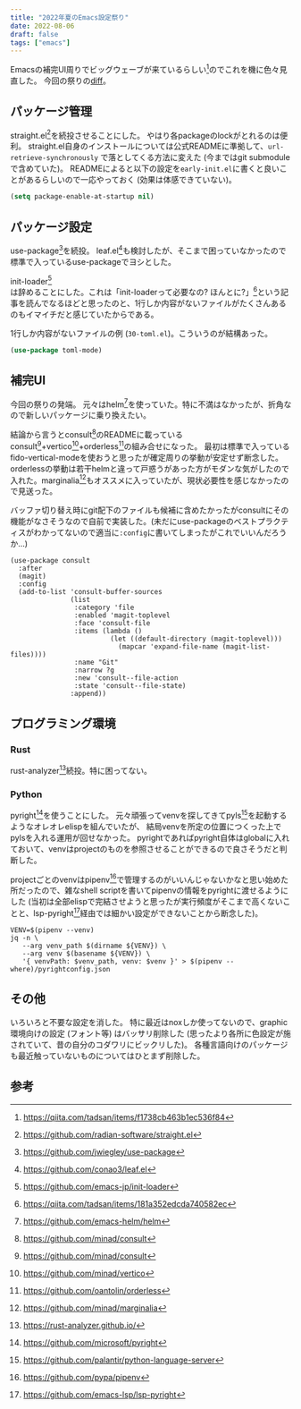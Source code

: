 ```yaml
---
title: "2022年夏のEmacs設定祭り"
date: 2022-08-06
draft: false
tags: ["emacs"]
---
```


Emacsの補完UI周りでビッグウェーブが来ているらしい[^tadsan-1]のでこれを機に色々見直した。
今回の祭りの[diff](https://github.com/Hakuyume/emacs/compare/b7bbbcca0683e6ed9a677349cf2652b415dd8dca...777cb8a3a5fcffbc62dcbf822d4f8b177f982d7d)。

## パッケージ管理

straight.el[^straight.el]を続投させることにした。
やはり各packageのlockがとれるのは便利。
straight.el自身のインストールについては公式READMEに準拠して、`url-retrieve-synchronously` で落としてくる方法に変えた (今まではgit submoduleで含めていた)。
READMEによると以下の設定を`early-init.el`に書くと良いことがあるらしいので一応やっておく (効果は体感できていない)。
```lisp
(setq package-enable-at-startup nil)
```

## パッケージ設定
use-package[^use-package]を続投。
leaf.el[^leaf.el]も検討したが、そこまで困っていなかったので標準で入っているuse-packageでヨシとした。

init-loader[^init-loader]は辞めることにした。これは「init-loaderって必要なの? ほんとに?」[^tadsan-2]という記事を読んでなるほどと思ったのと、1行しか内容がないファイルがたくさんあるのもイマイチだと感じていたからである。

1行しか内容がないファイルの例 (`30-toml.el`)。こういうのが結構あった。
```lisp
(use-package toml-mode)
```

## 補完UI
今回の祭りの発端。
元々はhelm[^helm]を使っていた。特に不満はなかったが、折角なので新しいパッケージに乗り換えたい。

結論から言うとconsult[^consult]のREADMEに載っているconsult[^consult]+vertico[^vertico]+orderless[^orderless]の組み合せになった。
最初は標準で入っているfido-vertical-modeを使おうと思ったが確定周りの挙動が安定せず断念した。orderlessの挙動は若干helmと違って戸惑うがあった方がモダンな気がしたので入れた。marginalia[^marginalia]もオススメに入っていたが、現状必要性を感じなかったので見送った。

バッファ切り替え時にgit配下のファイルも候補に含めたかったがconsultにその機能がなさそうなので自前で実装した。(未だにuse-packageのベストプラクティスがわかってないので適当に`:config`に書いてしまったがこれでいいんだろうか…)
```elisp
(use-package consult
  :after
  (magit)
  :config
  (add-to-list 'consult-buffer-sources
               (list
                :category 'file
                :enabled 'magit-toplevel
                :face 'consult-file
                :items (lambda ()
                         (let ((default-directory (magit-toplevel)))
                           (mapcar 'expand-file-name (magit-list-files))))
                :name "Git"
                :narrow ?g
                :new 'consult--file-action
                :state 'consult--file-state)
               :append))
```

## プログラミング環境

### Rust
rust-analyzer[^rust-analyzer]続投。特に困ってない。

### Python
pyright[^pyright]を使うことにした。
元々頑張ってvenvを探してきてpyls[^pyls]を起動するようなオレオレelispを組んでいたが、
結局venvを所定の位置につくった上でpylsを入れる運用が回せなかった。
pyrightであればpyright自体はglobalに入れておいて、venvはprojectのものを参照させることができるので良さそうだと判断した。

projectごとのvenvはpipenv[^pipenv]で管理するのがいいんじゃないかなと思い始めた所だったので、雑なshell scriptを書いてpipenvの情報をpyrightに渡せるようにした (当初は全部elispで完結させようと思ったが実行頻度がそこまで高くないことと、lsp-pyright[^lsp-pyright]経由では細かい設定ができないことから断念した)。
```shell
VENV=$(pipenv --venv)
jq -n \
   --arg venv_path $(dirname ${VENV}) \
   --arg venv $(basename ${VENV}) \
   '{ venvPath: $venv_path, venv: $venv }' > $(pipenv --where)/pyrightconfig.json
```

## その他
いろいろと不要な設定を消した。
特に最近はnoxしか使ってないので、graphic環境向けの設定 (フォント等) はバッサリ削除した
(思ったより各所に色設定が施されていて、昔の自分のコダワリにビックリした)。
各種言語向けのパッケージも最近触っていないものについてはひとまず削除した。

## 参考
[^tadsan-1]: https://qiita.com/tadsan/items/f1738cb463b1ec536f84
[^straight.el]: https://github.com/radian-software/straight.el
[^use-package]: https://github.com/jwiegley/use-package
[^leaf.el]: https://github.com/conao3/leaf.el
[^init-loader]: https://github.com/emacs-jp/init-loader
[^tadsan-2]: https://qiita.com/tadsan/items/181a352edcda740582ec
[^helm]: https://github.com/emacs-helm/helm
[^consult]: https://github.com/minad/consult
[^vertico]: https://github.com/minad/vertico
[^orderless]: https://github.com/oantolin/orderless
[^marginalia]: https://github.com/minad/marginalia
[^rust-analyzer]: https://rust-analyzer.github.io/
[^pyright]: https://github.com/microsoft/pyright
[^pyls]: https://github.com/palantir/python-language-server
[^pipenv]: https://github.com/pypa/pipenv
[^lsp-pyright]: https://github.com/emacs-lsp/lsp-pyright
